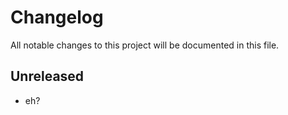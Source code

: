 # Changelog

All notable changes to this project will be documented in this file.

## Unreleased

- eh?
